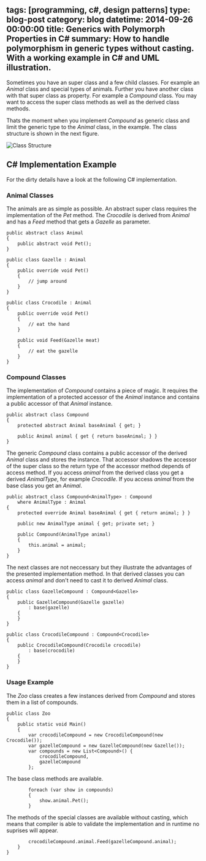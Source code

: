 tags: [programming, c#, design patterns]
type: blog-post
category: blog
datetime: 2014-09-26 00:00:00
title: Generics with Polymorph Properties in C#
summary: How to handle polymorphism in generic types without casting. With a working example in C# and UML illustration.
---

Sometimes you have an super class and a few child classes. For example an *Animal* class and special types of animals. Further you have another class with that super class as property. For example a *Compound* class. You may want to access the super class methods as well as the derived class methods.

Thats the moment when you implement *Compound* as generic class and limit the generic type to the *Animal* class, in the example. The class structure is shown in the next figure.

![Class Structure](/generics-with-polymorph-properties-in-c/class_structure.svg)

## C# Implementation Example

For the dirty details have a look at the following C# implementation.

### Animal Classes

The animals are as simple as possible. An abstract super class requires the implementation of the *Pet* method. The *Crocodile* is derived from *Animal* and has a *Feed* method that gets a *Gazelle* as parameter.

    public abstract class Animal
    {
        public abstract void Pet();
    }

    public class Gazelle : Animal
    {
        public override void Pet()
        {
            // jump around 
        }
    }

    public class Crocodile : Animal
    {
        public override void Pet()
        {
            // eat the hand 
        }

        public void Feed(Gazelle meat)
        {
            // eat the gazelle 
        }
    }

### Compound Classes

The implementation of *Compound* contains a piece of magic. It requires the implementation of a protected accessor of the *Animal* instance and contains a public accessor of that *Animal* instance.

    public abstract class Compound
    {
        protected abstract Animal baseAnimal { get; }

        public Animal animal { get { return baseAnimal; } }
    }

The generic *Compound* class contains a public accessor of the derived *Animal* class and stores the instance. That accessor shadows the accessor of the super class so the return type of the accessor method depends of access method. If you access *animal* from the derived class you get a derived *AnimalType*, for example *Crocodile*. If you access *animal* from the base class you get an *Animal*. 

    public abstract class Compound<AnimalType> : Compound
        where AnimalType : Animal
    {
        protected override Animal baseAnimal { get { return animal; } }

        public new AnimalType animal { get; private set; }

        public Compound(AnimalType animal)
        {
            this.animal = animal;
        }
    }

The next classes are not neccessary but they illustrate the advantages of the presented implementation method. In that derived classes you can access *animal* and don't need to cast it to derived *Animal* class.

    public class GazelleCompound : Compound<Gazelle>
    {
        public GazelleCompound(Gazelle gazelle)
            : base(gazelle)
        {
        }
    }

    public class CrocodileCompound : Compound<Crocodile>
    {
        public CrocodileCompound(Crocodile crocodile)
            : base(crocodile)
        {
        }
    }

### Usage Example

The *Zoo* class creates a few instances derived from *Compound* and stores them in a list of compounds.

    public class Zoo
    {
        public static void Main()
        {
            var crocodileCompound = new CrocodileCompound(new Crocodile());
            var gazelleCompound = new GazelleCompound(new Gazelle());
            var compounds = new List<Compound>() {
                crocodileCompound, 
                gazelleCompound 
            };

The base class methods are available.

            foreach (var show in compounds)
            {
                show.animal.Pet();
            }

The methods of the special classes are available without casting, which means that compiler is able to validate the implementation and in runtime no suprises will appear.

            crocodileCompound.animal.Feed(gazelleCompound.animal);
        }
    }